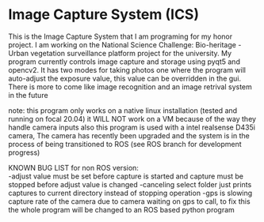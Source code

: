 # Image Capture System (ICS)
This is the Image Capture System that I am programing for my honor project. I am working on the National Science Challenge: Bio-heritage - Urban vegetation surveillance platform project for the university. My program currently controls image capture and storage using pyqt5 and opencv2. It has two modes for taking photos one where the program will auto-adjust the exposure value, this value can be overridden in the gui. There is more to come like image recognition and an image retrival system in the future

note: this program only works on a native linux installation (tested and running on focal 20.04) it WILL NOT work on a VM because of the way they handle camera inputs also this program is used with 
a intel realsense D435i camera, The camera has recently been upgraded and the system is in the process of being transitioned to ROS (see ROS branch for development progress)

  KNOWN BUG LIST for non ROS version:  
  -adjust value must be set before capture is started and capture must be stopped before adjust value is changed
  -canceling select folder just prints captures to current directory instead of stopping operation
  -gps is slowing capture rate of the camera due to camera waiting on gps to call, to fix this the whole program will be changed to an ROS based python        program 

